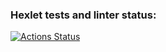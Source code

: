 ### Hexlet tests and linter status:
[![Actions Status](https://github.com/maradondt/frontend-project-lvl1/workflows/hexlet-check/badge.svg)](https://github.com/maradondt/frontend-project-lvl1/actions)
